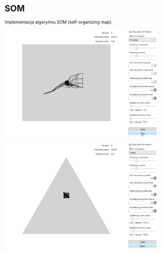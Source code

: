 # SOM
Implementacja algorytmu SOM (self-organizing map). 

![Example 1](Examples/AVZy6GDDTL.gif)

![Example 2](Examples/8VjIdleHhG.gif)
